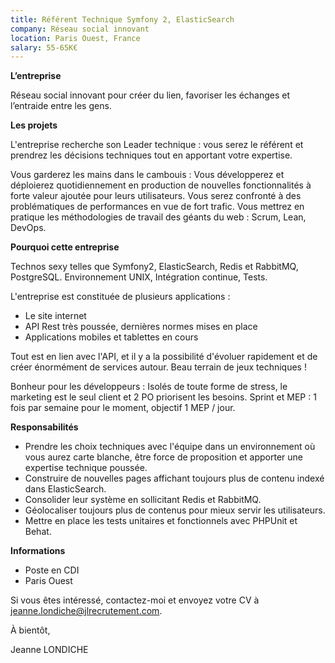 ```yaml
---
title: Référent Technique Symfony 2, ElasticSearch
company: Réseau social innovant
location: Paris Ouest, France
salary: 55-65K€
---
```


<strong>L’entreprise</strong>

Réseau social innovant pour créer du lien, favoriser les échanges et l’entraide entre les gens.

<strong>Les projets</strong>

L'entreprise recherche son Leader technique : vous serez le référent et prendrez les décisions techniques tout en apportant votre expertise.

Vous garderez les mains dans le cambouis : Vous développerez et déploierez quotidiennement en production de nouvelles fonctionnalités à forte valeur ajoutée pour leurs utilisateurs. Vous serez confronté à des problématiques de performances en vue de fort trafic. Vous mettrez en pratique les méthodologies de travail des géants du web : Scrum, Lean, DevOps.

<strong>Pourquoi cette entreprise</strong>

Technos sexy telles que Symfony2, ElasticSearch, Redis et RabbitMQ, PostgreSQL. Environnement UNIX, Intégration continue, Tests.

L'entreprise est constituée de plusieurs applications : 

- Le site internet
- API Rest très poussée, dernières normes mises en place
- Applications mobiles et tablettes en cours

Tout est en lien avec l'API, et il y a la possibilité d'évoluer rapidement et de créer énormément de services autour. Beau terrain de jeux techniques !

Bonheur pour les développeurs : Isolés de toute forme de stress, le marketing est le seul client et 2 PO priorisent les besoins. Sprint et MEP : 1 fois par semaine pour le moment, objectif 1 MEP / jour.

<strong>Responsabilités</strong>

- Prendre les choix techniques avec l'équipe dans un environnement où vous aurez carte blanche, être force de proposition et apporter une expertise technique poussée.
- Construire de nouvelles pages affichant toujours plus de contenu indexé dans ElasticSearch.
- Consolider leur système en sollicitant Redis et RabbitMQ.
- Géolocaliser toujours plus de contenus pour mieux servir les utilisateurs.
- Mettre en place les tests unitaires et fonctionnels avec PHPUnit et Behat.

<strong>Informations</strong>

- Poste en CDI
- Paris Ouest

Si vous êtes intéressé, contactez-moi et envoyez votre CV à jeanne.londiche@jlrecrutement.com.

À bientôt,

Jeanne LONDICHE
